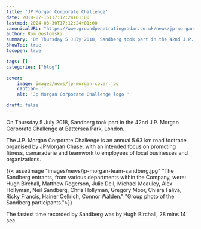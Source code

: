 ```yaml
---
title: 'JP Morgan Corporate Challenge'
date: 2018-07-15T17:12:24+01:00
lastmod: 2024-03-30T17:12:24+01:00
canonicalURL: "https://www.groundpenetratingradar.co.uk/news/jp-morgan-corporate-challenge/"
author: Rom Gostomski
summary: 'On Thursday 5 July 2018, Sandberg took part in the 42nd J.P. Morgan Corporate Challenge at Battersea Park, London.'
ShowToc: true
tocopen: true

tags: []
categories: ["blog"]

cover:
    image: images/news/jp-morgan-cover.jpg
    caption: ''
    alt: 'Jp Morgan Corporate Challenge logo '

draft: false
---
```

On Thursday 5 July 2018, Sandberg took part in the 42nd J.P. Morgan Corporate Challenge at Battersea Park, London.

The J.P. Morgan Corporate Challenge is an annual 5.63 km road footrace organised by JPMorgan Chase, with an intended focus on promoting fitness, camaraderie and teamwork to employees of local businesses and organizations.

{{< assetimage "images/news/jp-morgan-team-sandberg.jpg"
"The Sandberg entrants, from various departments within the Company, were: Hugh Birchall, Matthew Rogerson, Julie Dell, Michael Mcauley, Alex Hollyman, Neil Sandberg, Chris Hollyman, Gregory Moor, Chiara Faliva, Ricky Francis, Hainer Oellrich, Connor Walden." 
"Group photo of the Sandberg participants.">}}

The fastest time recorded by Sandberg was by Hugh Birchall, 28 mins 14 sec.